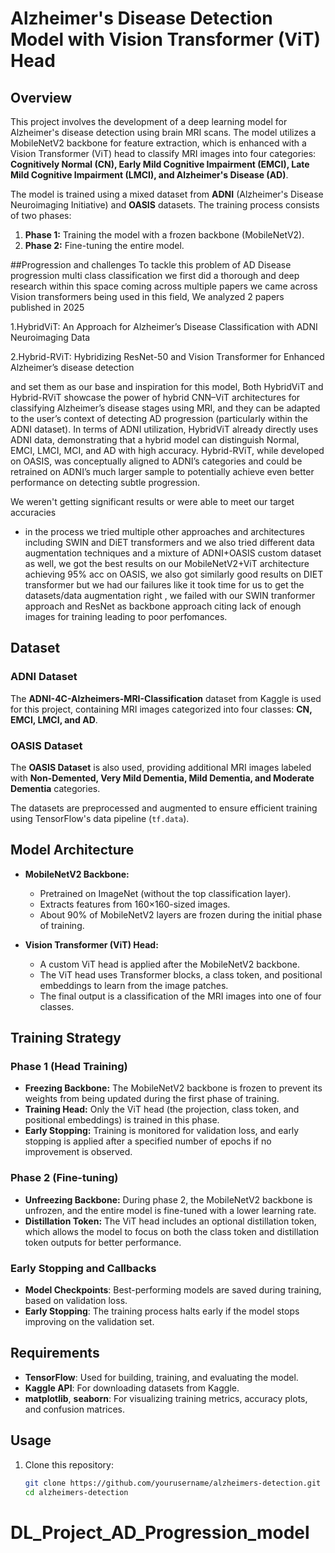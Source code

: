 ﻿# Alzheimer's Disease Detection Model with Vision Transformer (ViT) Head

## Overview

This project involves the development of a deep learning model for Alzheimer's disease detection using brain MRI scans. The model utilizes a MobileNetV2 backbone for feature extraction, which is enhanced with a Vision Transformer (ViT) head to classify MRI images into four categories: **Cognitively Normal (CN), Early Mild Cognitive Impairment (EMCI), Late Mild Cognitive Impairment (LMCI), and Alzheimer's Disease (AD)**.

The model is trained using a mixed dataset from **ADNI** (Alzheimer's Disease Neuroimaging Initiative) and **OASIS** datasets. The training process consists of two phases: 
1. **Phase 1:** Training the model with a frozen backbone (MobileNetV2).
2. **Phase 2:** Fine-tuning the entire model.

##Progression and challenges
To tackle this problem of AD Disease progression multi class classification we first did a thorough and deep research within this space coming across multiple papers we came across Vision transformers being used in this field,
We analyzed 2 papers published in 2025

1.HybridViT: An Approach for Alzheimer’s Disease Classification with ADNI Neuroimaging Data

2.Hybrid-RViT: Hybridizing ResNet-50 and Vision Transformer for Enhanced Alzheimer’s disease detection

and set them as our base and inspiration for this model, Both HybridViT and Hybrid-RViT showcase the power of hybrid CNN–ViT architectures for classifying Alzheimer’s disease stages using MRI, and they can be adapted to the user’s context of detecting AD progression (particularly within the ADNI dataset). In terms of ADNI utilization, HybridViT already directly uses ADNI data, demonstrating that a hybrid model can distinguish Normal, EMCI, LMCI, MCI, and AD with high accuracy​. Hybrid-RViT, while developed on OASIS, was conceptually aligned to ADNI’s categories and could be retrained on ADNI’s much larger sample to potentially achieve even better performance on detecting subtle progression.

We weren't getting significant results or were able to meet our target accuracies
- in the process we tried multiple other approaches and architectures including SWIN and DiET transformers and we also tried different data augmentation techniques and a mixture of ADNI+OASIS custom dataset as well, we got the best results on our MobileNetV2+ViT architecture achieving 95% acc on OASIS, we also got similarly good results on DIET transformer but we had our failures like it took time for us to get the datasets/data augmentation right , we failed with our SWIN tranformer approach and ResNet as backbone approach citing lack of enough images for training leading to poor perfomances.

## Dataset

### ADNI Dataset
The **ADNI-4C-Alzheimers-MRI-Classification** dataset from Kaggle is used for this project, containing MRI images categorized into four classes: **CN, EMCI, LMCI, and AD**.

### OASIS Dataset
The **OASIS Dataset** is also used, providing additional MRI images labeled with **Non-Demented, Very Mild Dementia, Mild Dementia, and Moderate Dementia** categories.

The datasets are preprocessed and augmented to ensure efficient training using TensorFlow's data pipeline (`tf.data`).

## Model Architecture

- **MobileNetV2 Backbone:**
  - Pretrained on ImageNet (without the top classification layer).
  - Extracts features from 160×160-sized images.
  - About 90% of MobileNetV2 layers are frozen during the initial phase of training.

- **Vision Transformer (ViT) Head:**
  - A custom ViT head is applied after the MobileNetV2 backbone.
  - The ViT head uses Transformer blocks, a class token, and positional embeddings to learn from the image patches.
  - The final output is a classification of the MRI images into one of four classes.

## Training Strategy

### Phase 1 (Head Training)
- **Freezing Backbone:** The MobileNetV2 backbone is frozen to prevent its weights from being updated during the first phase of training.
- **Training Head:** Only the ViT head (the projection, class token, and positional embeddings) is trained in this phase.
- **Early Stopping:** Training is monitored for validation loss, and early stopping is applied after a specified number of epochs if no improvement is observed.

### Phase 2 (Fine-tuning)
- **Unfreezing Backbone:** During phase 2, the MobileNetV2 backbone is unfrozen, and the entire model is fine-tuned with a lower learning rate.
- **Distillation Token:** The ViT head includes an optional distillation token, which allows the model to focus on both the class token and distillation token outputs for better performance.

### Early Stopping and Callbacks
- **Model Checkpoints**: Best-performing models are saved during training, based on validation loss.
- **Early Stopping**: The training process halts early if the model stops improving on the validation set.

## Requirements

- **TensorFlow**: Used for building, training, and evaluating the model.
- **Kaggle API**: For downloading datasets from Kaggle.
- **matplotlib**, **seaborn**: For visualizing training metrics, accuracy plots, and confusion matrices.

## Usage

1. Clone this repository:
   ```bash
   git clone https://github.com/yourusername/alzheimers-detection.git
   cd alzheimers-detection
# DL_Project_AD_Progression_model
